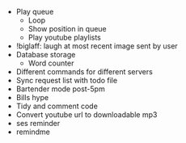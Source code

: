 - Play queue
  - Loop
  - Show position in queue
  - Play youtube playlists
- !biglaff: laugh at most recent image sent by user
- Database storage
  - Word counter
- Different commands for different servers
- Sync request list with todo file
- Bartender mode post-5pm
- Bills hype
- Tidy and comment code
- Convert youtube url to downloadable mp3
- ses reminder
- remindme